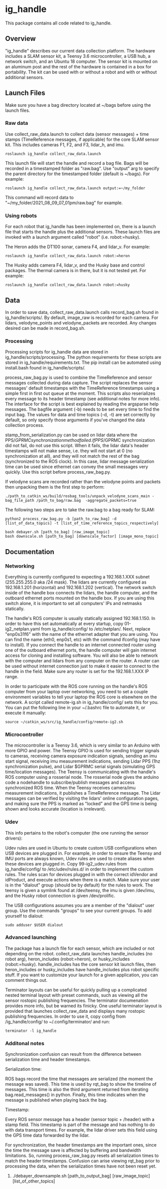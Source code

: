 # ig_handle

This package contains all code related to ig_handle.

## Overview

"ig_handle" describes our current data collection platform.  The hardware includes a SLAM sensor kit, a Teensy 3.6 microcontroller, a USB hub, a network switch, and an Ubuntu 18 computer.  The sensor kit is mounted on an aluminum post and the rest of the hardware is contained in a box for portability.  The kit can be used with or without a robot and with or without additional sensors.

## Launch Files

Make sure you have a bag directory located at ~/bags before using the launch files.

### Raw data

Use collect_raw_data.launch to collect data (sensor messages) + time stamps (TimeReference messages, if applicable) for the core SLAM sensor kit.  This includes cameras F1, F2, and F3, lidar_h, and imu.

```
roslaunch ig_handle collect_raw_data.launch
```

This launch file will start the handle and record a bag file. Bags will be recorded in a timestamped folder as "raw.bag". Use "output" arg to specify the parent directory for the timestamped folder (default is ~/bags). For example:

```
roslaunch ig_handle collect_raw_data.launch output:=~/my_folder
```

This command will record data to "~/my_folder/2021_08_09_07_01pm/raw.bag" for example.

### Using robots

For each robot that ig_handle has been implemented on, there is a launch file that starts the handle plus the additional sensors.  These launch files are invoked with a launch argument called "robot" (i.e. robot:=husky).

The Heron adds the DT100 sonar, camera F4, and lidar_v.  For example:

```
roslaunch ig_handle collect_raw_data.launch robot:=heron
```

The Husky adds camera F4, lidar_v, and the Husky base and control packages.  The thermal camera is in there, but it is not tested yet.  For example:

```
roslaunch ig_handle collect_raw_data.launch robot:=husky
```

## Data

In order to save data, collect_raw_data.launch calls record_bag.sh found in ig_handle/scripts/.  By default, image_raw is recorded for each camera.  For lidars, velodyne_points and velodyne_packets are recorded.  Any changes desired can be made in record_bag.sh.

### Processing

Processing scripts for ig_handle data are stored in ig_handle/scripts/processing.  The python requirements for these scripts are stored in ig_handle/requirements.txt.  The pip install can be automated using install.bash found in ig_handle/scripts/.

process_raw_bag.py is used to combine the TimeReference and sensor messages collected during data capture.  The script replaces the sensor messages' default timestamps with the TimeReference timestamps using a simple first in first out queue at the moment.  This scripts also reserializes every message to its header timestamp (see additional notes for more info).  The interface for the script is best explained by reading the argsparse help messages.  The bagfile argument (-b) needs to be set every time to find the input bag.  The values for data and time topics (-d, -t) are set correctly by default, so only specify those arguments if you've changed the data collection process.

stamp_from_serialization.py can be used on lidar data where the PPS/$GPRMC synchronization method failed.  If PPS/$GPRMC synchronization did not fail, do not use this script.  When it fails, the lidar data's header timestamps will not make sense, i.e. they will not start at 0 (no synchronization at all), and they will not match the rest of the bag (synchronized to the ROS clock). In this case, lidar message serialization time can be used since ethernet can convey the small messages very quickly.   Use this script before process_raw_bag.py.

If velodyne scans are recorded rather than the velodyne points and packets then unpacking them is the first step to perform:

```
./path_to_catkin_ws/build/rosbag_tools/unpack_velodyne_scans_main -bag_file_path /path_to_bag/raw.bag  -aggregate_packets=true
```

The following two steps are to take the raw.bag to a bag ready for SLAM:
```
python2 process_raw_bag.py -b [path_to_raw_bag] -d [list_of_data_topics] -t [list_of_time_reference_topics_respectively]
```

```
bash debayer.sh [path_to_bag] [raw_image_topic]
bash downscale.sh [path_to_bag] [downscale_factor] [image_mono_topic]
```

## Documentation

### Networking

Everything is currently configured to expecting a 192.168.1.XXX subnet (255.255.255.0 aka /24 mask).  The lidars are currently configured as 192.168.1.201 (horizontal) and 192.168.1.202 (vertical).  The network switch inside of the handle box connects the lidars, the handle computer, and the outboard ethernet ports mounted on the handle box.  If you are using this switch alone, it is important to set all computers' IPs and netmasks statically.

The handle's ROS computer is usually statically assigned 192.168.1.150.  In order to have this set automatically at every startup, copy 01-ig2_netplan.yaml from ig_handle/config/ to /etc/netplan/.  Next, replace "enp0s31f6" with the name of the ethernet adapter that you are using.  You can find the name (eth0, enp0s1, etc) with the command ifconfig (may have to install).  If you connect the handle to an internet connected router using one of the outboard ethernet ports, the handle computer will gain internet access for cloning and installing software.  You will also be able to network with the computer and lidars from any computer on the router.  A router can be used without internet connection just to make it easier to connect to the handle in the field.  Make sure any router is set for the 192.168.1.XXX IP range.

In order to participate with the ROS core running on the handle's ROS computer from your laptop over networking, you need to set a couple environment variables to tell your laptop the ROS core is elsewhere on the network.  A script called remote-ig.sh in ig_handle/config/ sets this for you.  You can put the following line in your ~/.bashrc file to automate it, or execute it manually:

```
source ~/catkin_ws/src/ig_handle/config/remote-ig2.sh
```

### Microcontroller

The microcontroller is a Teensy 3.6, which is very similar to an Arduino with more GPIO and power.  The Teensy GPIO is used for sending trigger signals to cameras, receiving camera exposure indication signals, sending an imu start signal, receiving imu measurement indications, sending Lidar PPS (1hz synchronization pulse), and Lidar $GPRMC serial signals (simulating GPS time/location messages).  The Teensy is communicating with the handle's ROS computer using a rosserial node.  The rosserial node gives the arduino code a nodehandle to subscribe/publish messages and access synchronized ROS time.  When the Teensy receives camera/imu measurement indications, it publishes a TimeReference message.  The Lidar messages can be verified by visiting the lidars' online configuration pages, and making sure the PPS is marked as "locked" and the GPS time is being shown and looks accurate (location is irrelevant).

### Udev

This info pertains to the robot's computer (the one running the sensor drivers):

Udev rules are used in Ubuntu to create custom USB configurations when USB devices are plugged in.  For example, in order to ensure the Teensy and IMU ports are always known, Udev rules are used to create aliases when these devices are plugged in.  Copy 99-ig2_udev.rules from ig_handle/config/ to /etc/udev/rules.d/ in order to implement the custom rules.  The rules scan for devices plugged in with the correct idVendor and idProduct, and execute actions when there is a match.  Make sure your user is in the "dialout" group (should be by default) for the rules to work.  The teensy is given a symlink found at /dev/teensy, the imu is given /dev/imu, and the Husky robot connection is given /dev/prolific.

The USB configurations assumes you are a member of the "dialout" user group.  Use the commands "groups" to see your current groups.  To add yourself to dialout:

```
sudo adduser $USER dialout
```

### Advanced launching

The package has a launch file for each sensor, which are included or not depending on the robot.  collect_raw_data launches handle_includes (no robot arg), heron_includes (robot:=heron), or husky_includes (robot:=husky).  handle_includes has the core sensor kit launch files, then heron_includes or husky_includes have handle_includes plus robot specific stuff.  If you want to customize your launch for a given application, you can comment things out.

Terminator layouts can be useful for quickly pulling up a complicated nested terminal layout with preset commands, such as viewing all the sensor rostopic publishing frequencies.  The terminator documenation provides more info, but be warned its finicky.  One useful terminator layout is provided that launches collect_raw_data and displays many rostopic publishing frequencies.  In order to use it, copy config from /ig_handle/config/ to ~/.config/terminator/ and run:

```
terminator -l ig_handle
```

### Additonal notes

Synchronization confusion can result from the difference between serialization time and header timestamps.  

Serialization time:

ROS bags record the time that messages are serialized (the moment the message was saved).  This time is used by rqt_bag to show the timeline of messages.  This time is also the third argument returned from iterating bag.read_messages() in python.  Finally, this time indicates when the message is published when playing back the bag.

Timestamp:

Every ROS sensor message has a header (sensor topic + /header) with a stamp field.  This timestamp is part of the message and has nothing to do with data transport times.  For example, the lidar driver sets this field using the GPS time data forwarded by the lidar.

For synchronization, the header timestamps are the important ones, since the time the message save is affected by buffering and bandwidth limitations.  So, running process_raw_bag.py resets all serialization times to match the header timestamps.  Confusion can arise viewing rqt_bag prior to processing the data, when the serialization times have not been reset yet.

1. ./debayer_downsample.sh [path_to_output_bag] [raw_image_topic] [list_of_other_topics]